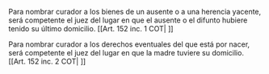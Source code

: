 Para nombrar curador a los bienes de un ausente o a una herencia yacente, será competente el juez del lugar en que el ausente o el difunto hubiere tenido su último domicilio. [[Art. 152 inc. 1 COT| ]]

Para nombrar curador a los derechos eventuales del que está por nacer, será competente el juez del lugar en que la madre tuviere su domicilio. [[Art. 152 inc. 2 COT| ]]